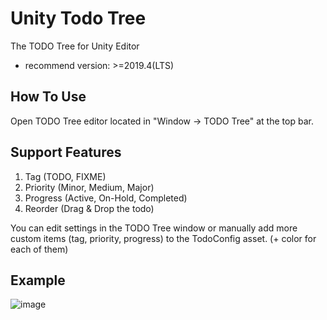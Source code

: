 # Unity Todo Tree
The TODO Tree for Unity Editor
- recommend version: >=2019.4(LTS)

## How To Use
Open TODO Tree editor located in "Window -> TODO Tree" at the top bar.


## Support Features

  1. Tag (TODO, FIXME)
  2. Priority (Minor, Medium, Major)
  3. Progress (Active, On-Hold, Completed)
  4. Reorder (Drag & Drop the todo)

You can edit settings in the TODO Tree window or
manually add more custom items (tag, priority, progress) to the TodoConfig asset. (+ color for each of them)


## Example

![image](https://user-images.githubusercontent.com/77778881/105460595-5d67c700-5ccf-11eb-8c8b-217fc66744bd.png)
